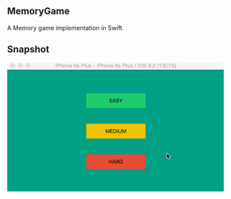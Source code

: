 ## MemoryGame ##

A Memory game implementation in Swift.

## Snapshot ##

![snapshot](./snapshot.gif)